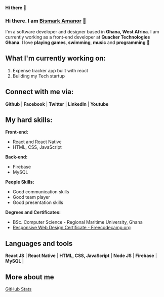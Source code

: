 #### Hi there 👋

<!--
**bismarkamanor/bismarkamanor** is a ✨ _special_ ✨ repository because its `README.md` (this file) appears on your GitHub profile.

Here are some ideas to get you started:

- 🔭 I’m currently working on ...
- 🌱 I’m currently learning ...
- 👯 I’m looking to collaborate on ...
- 🤔 I’m looking for help with ...
- 💬 Ask me about ...
- 📫 How to reach me: ...
- 😄 Pronouns: ...
- ⚡ Fun fact: ...
-->

### Hi there. I am [Bismark Amanor](bismarkamanor.vercel.app) 👋
I'm a software developer and designer based in **Ghana, West Africa**. I am currently working as a front-end developer at **Quacker Technologies Ghana**. I love **playing games**, **swimming**, **music** and **programming** 🥰

## What I'm currently working on:

 1. Expense tracker app built with react
 2. Building my Tech startup

## Connect with me via:
**Github**  | **Facebook** | **Twitter** | **LinkedIn** | **Youtube**


## My hard skills:

 **Front-end:**
 - React and React Native
 - HTML, CSS, JavaScript
 
**Back-end:**
 - Firebase
 - MySQL

**People Skills:**

 - Good communication skills
 - Good team player
 - Good presentation skills
 
 **Degrees and Certificates:**

 - BSc. Computer Science - Regional Maritime University, Ghana
 - [Responsive Web Design Certificate - Freecodecamp.org](https://freecodecamp.org/certification/bismarkokletey/responsive-web-design)

## Languages and tools

**React JS** | **React Native** | **HTML, CSS, JavaScript** | **Node JS** | **Firebase** | **MySQL** |


## More about me

[GitHub Stats](https://github-readme-stats.vercel.app/api?username=bismarkamanor)
